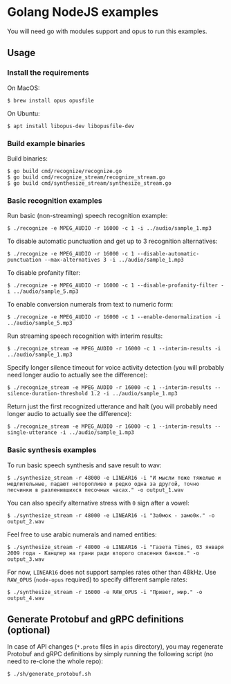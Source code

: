 # Golang NodeJS examples

You will need go with modules support and opus to run this examples.

## Usage

### Install the requirements

On MacOS:

```
$ brew install opus opusfile
```

On Ubuntu:

```
$ apt install libopus-dev libopusfile-dev
```

### Build example binaries

Build binaries:

```
$ go build cmd/recognize/recognize.go
$ go build cmd/recognize_stream/recognize_stream.go
$ go build cmd/synthesize_stream/synthesize_stream.go
```

### Basic recognition examples

Run basic (non-streaming) speech recognition example:

```
$ ./recognize -e MPEG_AUDIO -r 16000 -c 1 -i ../audio/sample_1.mp3
```

To disable automatic punctuation and get up to 3 recognition alternatives:

```
$ ./recognize -e MPEG_AUDIO -r 16000 -c 1 --disable-automatic-punctuation --max-alternatives 3 -i ../audio/sample_1.mp3
```

To disable profanity filter:

```
$ ./recognize -e MPEG_AUDIO -r 16000 -c 1 --disable-profanity-filter -i ../audio/sample_5.mp3
```

To enable conversion numerals from text to numeric form:

```
$ ./recognize -e MPEG_AUDIO -r 16000 -c 1 --enable-denormalization -i ../audio/sample_5.mp3
```

Run streaming speech recognition with interim results:

```
$ ./recognize_stream -e MPEG_AUDIO -r 16000 -c 1 --interim-results -i ../audio/sample_1.mp3
```

Specify longer silence timeout for voice activity detection (you will probably need longer audio to actually see the difference):

```
$ ./recognize_stream -e MPEG_AUDIO -r 16000 -c 1 --interim-results --silence-duration-threshold 1.2 -i ../audio/sample_1.mp3
```

Return just the first recognized utterance and halt (you will probably need longer audio to actually see the difference):

```
$ ./recognize_stream -e MPEG_AUDIO -r 16000 -c 1 --interim-results --single-utterance -i ../audio/sample_1.mp3
```

### Basic synthesis examples

To run basic speech synthesis and save result to wav:

```
$ ./synthesize_stream -r 48000 -e LINEAR16 -i "И мысли тоже тяжелые и медлительные, падают неторопливо и редко одна за другой, точно песчинки в разленившихся песочных часах." -o output_1.wav
```

You can also specify alternative stress with `0` sign after a vowel:

```
$ ./synthesize_stream -r 48000 -e LINEAR16 -i "За0мок - замо0к." -o output_2.wav
```

Feel free to use arabic numerals and named entities:

```
$ ./synthesize_stream -r 48000 -e LINEAR16 -i "Газета Times, 03 января 2009 года - Канцлер на грани ради второго спасения банков." -o output_3.wav
```

For now, `LINEAR16` does not support samples rates other than 48kHz. Use `RAW_OPUS` (`node-opus` required) to specify different sample rates:

```
$ ./synthesize_stream -r 16000 -e RAW_OPUS -i "Привет, мир." -o output_4.wav
```

## Generate Protobuf and gRPC definitions (optional)

In case of API changes (`*.proto` files in `apis` directory),
you may regenerate Protobuf and gRPC definitions by simply running the following script
(no need to re-clone the whole repo):

```
$ ./sh/generate_protobuf.sh
```
